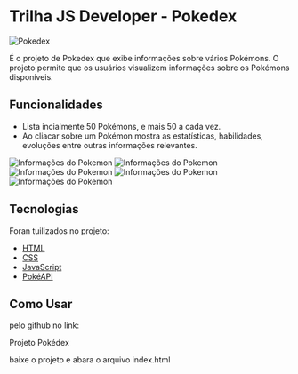 # Trilha JS Developer - Pokedex

![Pokedex](./js-developer-pokedex/assets/img/pokedex.png)

É o projeto de Pokedex que exibe informações sobre vários Pokémons. O projeto permite que os usuários visualizem informações sobre os Pokémons disponíveis.

## Funcionalidades

- Lista incialmente 50 Pokémons, e mais 50 a cada vez.
- Ao cliacar sobre um Pokémon mostra as estatísticas, habilidades, evoluções entre outras informações relevantes.

![Informações do Pokemon](./js-developer-pokedex/assets/imagens/pokedex_Main.png)
![Informações do Pokemon](./js-developer-pokedex/assets/imagens/pokedex_About.png)
![Informações do Pokemon](./js-developer-pokedex/assets/imagens/pokedex_BaseState.png)
![Informações do Pokemon](./js-developer-pokedex/assets/imagens/pokedex_Evolucoes.png)
![Informações do Pokemon](./js-developer-pokedex/assets/imagens/pokedex_Moves.png)

## Tecnologias

Foran tuilizados no projeto:

- [HTML](https://developer.mozilla.org/pt-BR/docs/Learn/Getting_started_with_the_web/HTML_basics)
- [CSS](https://www.w3schools.com/css/default.asp)
- [JavaScript](https://developer.mozilla.org/en-US/docs/Web/javascript)
- [PokéAPI](https://pokeapi.co/)

## Como Usar

pelo github no link:

<a url='https://github.com/NaimRio/js-developer-pokedex'>Projeto Pokédex</a>

baixe o projeto e abara o arquivo index.html